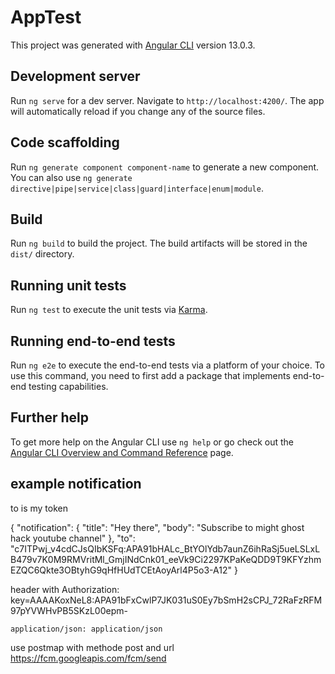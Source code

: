 # AppTest

This project was generated with [Angular CLI](https://github.com/angular/angular-cli) version 13.0.3.

## Development server

Run `ng serve` for a dev server. Navigate to `http://localhost:4200/`. The app will automatically reload if you change any of the source files.

## Code scaffolding

Run `ng generate component component-name` to generate a new component. You can also use `ng generate directive|pipe|service|class|guard|interface|enum|module`.

## Build

Run `ng build` to build the project. The build artifacts will be stored in the `dist/` directory.

## Running unit tests

Run `ng test` to execute the unit tests via [Karma](https://karma-runner.github.io).

## Running end-to-end tests

Run `ng e2e` to execute the end-to-end tests via a platform of your choice. To use this command, you need to first add a package that implements end-to-end testing capabilities.

## Further help

To get more help on the Angular CLI use `ng help` or go check out the [Angular CLI Overview and Command Reference](https://angular.io/cli) page.

## example notification

to is my token

{
    "notification": {
        "title": "Hey there",
        "body": "Subscribe to might ghost hack youtube channel"
    },
    "to": "c7ITPwj_v4cdCJsQIbKSFq:APA91bHALc_BtYOlYdb7aunZ6ihRaSj5ueLSLxLB479v7K0M9RMVritMl_GmjINdCnk01_eeVk9Ci2297KPaKeQDD9T9KFYzhmEZQC6Qkte3OBtyhG9qHfHUdTCEtAoyArl4P5o3-A12"
}

header with 
    Authorization: key=AAAAKoxNeL8:APA91bFxCwlP7JK031uS0Ey7bSmH2sCPJ_72RaFzRFM97pYVWHvPB5SKzL00epm-
    
    application/json: application/json

use postmap with methode post and url https://fcm.googleapis.com/fcm/send